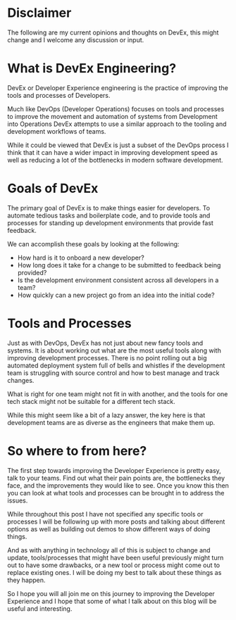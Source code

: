 # Disclaimer
The following are my current opinions and thoughts on DevEx, this might change and I welcome any discussion or input.

# What is DevEx Engineering?

DevEx or Developer Experience engineering is the practice of improving the tools and processes of Developers. 

Much like DevOps (Developer Operations) focuses on tools and processes to improve the movement and automation of systems from Development into Operations DevEx attempts to use a similar approach to the tooling and development workflows of teams.

While it could be viewed that DevEx is just a subset of the DevOps process I think that it can have a wider impact in improving development speed as well as reducing a lot of the bottlenecks in modern software development.

# Goals of DevEx

The primary goal of DevEx is to make things easier for developers. To automate tedious tasks and boilerplate code, and to provide tools and processes for standing up development environments that provide fast feedback.

We can accomplish these goals by looking at the following:

- How hard is it to onboard a new developer?
- How long does it take for a change to be submitted to feedback being provided?
- Is the development environment consistent across all developers in a team?
- How quickly can a new project go from an idea into the initial code?

# Tools and Processes

Just as with DevOps, DevEx has not just about new fancy tools and systems. It is about working out what are the most useful tools along with improving development processes. There is no point rolling out a big automated deployment system full of bells and whistles if the development team is struggling with source control and how to best manage and track changes. 

What is right for one team might not fit in with another, and the tools for one tech stack might not be suitable for a different tech stack.

While this might seem like a bit of a lazy answer, the key here is that development teams are as diverse as the engineers that make them up.

# So where to from here?

The first step towards improving the Developer Experience is pretty easy, talk to your teams. Find out what their pain points are, the bottlenecks they face, and the improvements they would like to see. Once you know this then you can look at what tools and processes can be brought in to address the issues.

While throughout this post I have not specified any specific tools or processes I will be following up with more posts and talking about different options as well as building out demos to show different ways of doing things. 

And as with anything in technology all of this is subject to change and update, tools/processes that might have been useful previously might turn out to have some drawbacks, or a new tool or process might come out to replace existing ones. I will be doing my best to talk about these things as they happen.

So I hope you will all join me on this journey to improving the Developer Experience and I hope that some of what I talk about on this blog will be useful and interesting.